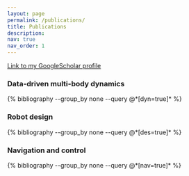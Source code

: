 ```yaml
---
layout: page
permalink: /publications/
title: Publications
description:
nav: true
nav_order: 1
---
```


<!-- _pages/publications.md -->

[Link to my GoogleScholar profile](https://scholar.google.com.au/citations?user=JDBDDEgAAAAJ&hl=en)

### Data-driven multi-body dynamics

<div class="publications">
  {% bibliography --group_by none --query @*[dyn=true]* %}
</div>

### Robot design

<div class="publications">
  {% bibliography --group_by none --query @*[des=true]* %}
</div>

### Navigation and control

<div class="publications">
  {% bibliography --group_by none --query @*[nav=true]* %}
</div>
